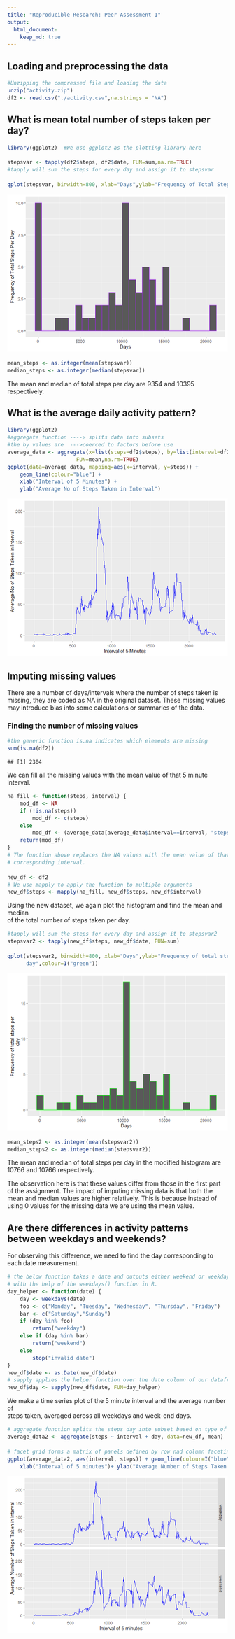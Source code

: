 ```yaml
---
title: "Reproducible Research: Peer Assessment 1"
output: 
  html_document:
    keep_md: true
---
```



## Loading and preprocessing the data

```r
#Unzipping the compressed file and loading the data
unzip("activity.zip")         
df2 <- read.csv("./activity.csv",na.strings = "NA")
```

## What is mean total number of steps taken per day?

```r
library(ggplot2)  #We use ggplot2 as the plotting library here

stepsvar <- tapply(df2$steps, df2$date, FUN=sum,na.rm=TRUE)
#tapply will sum the steps for every day and assign it to stepsvar 

qplot(stepsvar, binwidth=800, xlab="Days",ylab="Frequency of Total Steps Per Day",colour=I("purple"))
```

![](PA1_template_files/figure-html/meansteps-1.png)<!-- -->

```r
mean_steps <- as.integer(mean(stepsvar))
median_steps <- as.integer(median(stepsvar))
```
The mean and median of total steps per day are 9354 and 10395 respectively.

## What is the average daily activity pattern?

```r
library(ggplot2)
#aggregate function ----> splits data into subsets
#the by values are  --->coerced to factors before use
average_data <- aggregate(x=list(steps=df2$steps), by=list(interval=df2$interval),
                      FUN=mean,na.rm=TRUE)
ggplot(data=average_data, mapping=aes(x=interval, y=steps)) +
    geom_line(colour="blue") +
    xlab("Interval of 5 Minutes") +
    ylab("Average No of Steps Taken in Interval")
```

![](PA1_template_files/figure-html/avdailypat-1.png)<!-- -->


## Imputing missing values

There are a number of days/intervals where the number of steps taken is missing,
they are coded as NA in the original dataset. These missing values may introduce
bias into some calculations or summaries of the data.

### Finding the number of missing values

```r
#the generic function is.na indicates which elements are missing
sum(is.na(df2))
```

```
## [1] 2304
```

We can fill all the missing values with the mean value of that 5 minute interval.


```r
na_fill <- function(steps, interval) {
    mod_df <- NA
    if (!is.na(steps))
        mod_df <- c(steps)
    else
        mod_df <- (average_data[average_data$interval==interval, "steps"])
    return(mod_df)
}
# The function above replaces the NA values with the mean value of that 
# corresponding interval.

new_df <- df2
# We use mapply to apply the function to multiple arguments
new_df$steps <- mapply(na_fill, new_df$steps, new_df$interval)
```
Using the new dataset, we again plot the histogram and find the mean and median  
of the total number of steps taken per day.


```r
#tapply will sum the steps for every day and assign it to stepsvar2 
stepsvar2 <- tapply(new_df$steps, new_df$date, FUN=sum)

qplot(stepsvar2, binwidth=800, xlab="Days",ylab="Frequency of total steps per 
      day",colour=I("green"))
```

![](PA1_template_files/figure-html/meansteps2-1.png)<!-- -->

```r
mean_steps2 <- as.integer(mean(stepsvar2))
median_steps2 <- as.integer(median(stepsvar2))
```
The mean and median of total steps per day in the modified histogram are
10766 and  10766 respectively.  

The observation here is that these values differ from those in the first part
of the assignment. The impact of imputing missing data is that both the mean
and median values are higher relatively. This is because instead of using 0
values for the missing data we are using the mean value.

## Are there differences in activity patterns between weekdays and weekends?

For observing this difference, we need to find the day corresponding to 
each date measurement.


```r
# the below function takes a date and outputs either weekend or weekday
# with the help of the weekdays() function in R.
day_helper <- function(date) {
    day <- weekdays(date)
    foo <- c("Monday", "Tuesday", "Wednesday", "Thursday", "Friday")
    bar <- c("Saturday","Sunday")
    if (day %in% foo)
        return("weekday")
    else if (day %in% bar)
        return("weekend")
    else
        stop("invalid date")
}
new_df$date <- as.Date(new_df$date)
# sapply applies the helper function over the date column of our dataframe
new_df$day <- sapply(new_df$date, FUN=day_helper)
```

We make a time series plot of the 5 minute interval and the average number of  
steps taken, averaged across all weekdays and week-end days.

```r
# aggregate function splits the steps day into subset based on type of day
average_data2 <- aggregate(steps ~ interval + day, data=new_df, mean)

# facet grid forms a matrix of panels defined by row nad column faceting variables.
ggplot(average_data2, aes(interval, steps)) + geom_line(colour=I("blue")) + facet_grid(day ~ .) +
    xlab("Interval of 5 minutes")+ ylab("Average Number of Steps Taken in Interval")
```

![](PA1_template_files/figure-html/panel_plot-1.png)<!-- -->
